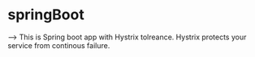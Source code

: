 # springBoot

--> This is Spring boot app with Hystrix tolreance. Hystrix protects your service from continous failure.
